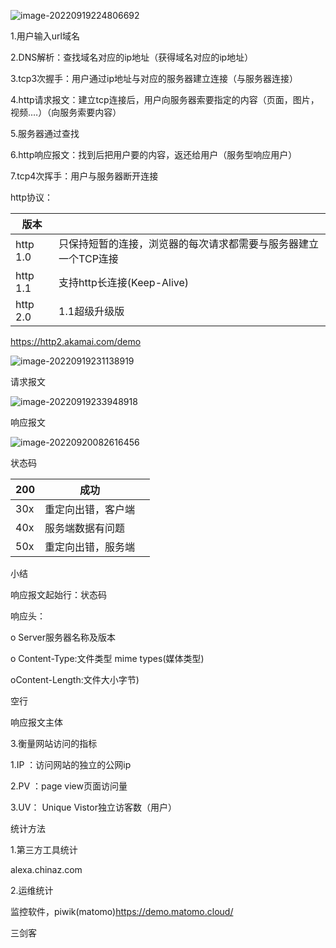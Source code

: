 ![image-20220919224806692](https://note-1308251438.cos.ap-guangzhou.myqcloud.com/typora/202209192248068.png)



1.用户输入url域名

2.DNS解析：查找域名对应的ip地址（获得域名对应的ip地址）

3.tcp3次握手：用户通过ip地址与对应的服务器建立连接（与服务器连接）

4.http请求报文：建立tcp连接后，用户向服务器索要指定的内容（页面，图片，视频.…）（向服务索要内容）

5.服务器通过查找

6.http响应报文：找到后把用户要的内容，返还给用户（服务型响应用户）

7.tcp4次挥手：用户与服务器断开连接



http协议：

| 版本     |                                                              |
| -------- | ------------------------------------------------------------ |
| http 1.0 | 只保持短暂的连接，浏览器的每次请求都需要与服务器建立一个TCP连接 |
| http 1.1 | 支持http长连接(Keep-Alive)                                   |
| http 2.0 | 1.1超级升级版                                                |

https://http2.akamai.com/demo





![image-20220919231138919](https://note-1308251438.cos.ap-guangzhou.myqcloud.com/typora/202209192311156.png)







请求报文



![image-20220919233948918](https://note-1308251438.cos.ap-guangzhou.myqcloud.com/typora/202209192339252.png)







响应报文



![image-20220920082616456](https://note-1308251438.cos.ap-guangzhou.myqcloud.com/typora/202209200826551.png)



状态码

| 200  | 成功               |      |
| ---- | ------------------ | ---- |
| 30x  | 重定向出错，客户端 |      |
| 40x  | 服务端数据有问题   |      |
| 50x  | 重定向出错，服务端 |      |







小结

响应报文起始行：状态码

响应头：

o Server服务器名称及版本

o Content-Type:文件类型 mime types(媒体类型)

oContent-Length:文件大小字节)

空行

响应报文主体







3.衡量网站访问的指标

1.IP ：访问网站的独立的公网ip

2.PV ：page view页面访问量

3.UV： Unique Vistor独立访客数（用户）



统计方法

1.第三方工具统计

alexa.chinaz.com

2.运维统计

监控软件，piwik(matomo)https://demo.matomo.cloud/

三剑客



















































